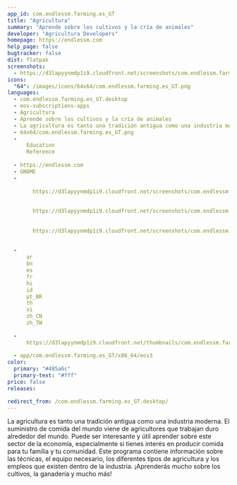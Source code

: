 ```yaml
---
app_id: com.endlessm.farming.es_GT
title: "Agricultura"
summary: "Aprende sobre los cultivos y la cría de animales"
developer: "Agricultura Developers"
homepage: https://endlessm.com
help_page: false
bugtracker: false
dist: flatpak
screenshots:
  - https://d3lapyynmdp1i9.cloudfront.net/screenshots/com.endlessm.farming.es_GT/C/com.endlessm.farming.es_gt-screenshot1.jpg
icons:
  "64": /images/icons/64x64/com.endlessm.farming.es_GT.png
languages:
  - com.endlessm.farming.es_GT.desktop
  - eos-subscriptions-apps
  - Agricultura
  - Aprende sobre los cultivos y la cría de animales
  - La agricultura es tanto una tradición antigua como una industria moderna. El suministro de comida del mundo viene de agricultores que trabajan duro alrededor del mundo. Puede ser interesante y útil aprender sobre este sector de la economía, especialmente si tienes interés en producir comida para tu familia y tu comunidad. Este programa contiene información sobre las técnicas, el equipo necesario, los diferentes tipos de agricultura y los empleos que existen dentro de la industria. ¡Aprenderás mucho sobre los cultivos, la ganadería y mucho más!
  - 64x64/com.endlessm.farming.es_GT.png
  - 
      Education
      Reference
    
  - https://endlessm.com
  - GNOME
  - 
      
        https://d3lapyynmdp1i9.cloudfront.net/screenshots/com.endlessm.farming.es_GT/C/com.endlessm.farming.es_gt-screenshot1.jpg
      
      
        https://d3lapyynmdp1i9.cloudfront.net/screenshots/com.endlessm.farming.es_GT/C/com.endlessm.farming.es_gt-screenshot2.jpg
      
      
        https://d3lapyynmdp1i9.cloudfront.net/screenshots/com.endlessm.farming.es_GT/C/com.endlessm.farming.es_gt-screenshot3.jpg
      
    
  - 
      ar
      bn
      es
      fr
      hi
      id
      pt_BR
      th
      vi
      zh_CN
      zh_TW
    
  - 
      https://d3lapyynmdp1i9.cloudfront.net/thumbnails/com.endlessm.farming.es_GT/com.endlessm.farming.es_gt-thumb.jpg
    
  - app/com.endlessm.farming.es_GT/x86_64/eos3
color:
  primary: "#485a6c"
  primary-text: "#fff"
price: false
releases:

redirect_from: /com.endlessm.farming.es_GT.desktop/
---
```


<p>La agricultura es tanto una tradición antigua como una industria moderna. El suministro de comida del mundo viene de agricultores que trabajan duro alrededor del mundo. Puede ser interesante y útil aprender sobre este sector de la economía, especialmente si tienes interés en producir comida para tu familia y tu comunidad. Este programa contiene información sobre las técnicas, el equipo necesario, los diferentes tipos de agricultura y los empleos que existen dentro de la industria. ¡Aprenderás mucho sobre los cultivos, la ganadería y mucho más!</p>